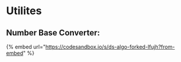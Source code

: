# Utilites







## Number Base Converter:

{% embed url="https://codesandbox.io/s/ds-algo-forked-lfujh?from-embed" %}



